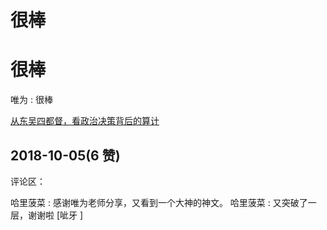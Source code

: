 # 很棒

# 很棒

唯为 : 很棒

[从东吴四都督，看政治决策背后的算计](https://mp.weixin.qq.com/s/_6azzCUBzEPYlJL4BRGyXw)

## 2018-10-05(6 赞)

评论区：

哈里菠菜 : 感谢唯为老师分享，又看到一个大神的神文。 哈里菠菜 : 又突破了一层，谢谢啦 [呲牙 ]